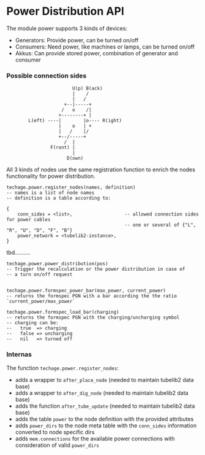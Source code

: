 # Power Distribution API

The module power supports 3 kinds of devices:
- Generators: Provide power, can be turned on/off
- Consumers: Need power, like machines or lamps, can be turned on/off
- Akkus: Can provide stored power, combination of generator and consumer

### Possible connection sides
```
                        U(p) B(ack)
                        |    /
                        |   /
                     +--|-----+
                    /   o    /|
                   +--------+ |
        L(eft) ----|        |o---- R(ight)
                   |    o   | +
                   |   /    |/
                   +--/-----+
                     /  |
                F(ront) |
                        |
                      D(own)
```

All 3 kinds of nodes use the same registration function to enrich the nodes functionality for power distribution.

    techage.power.register_nodes(names, definition) 
    -- names is a list of node names
	-- definition is a table according to:

	{
		conn_sides = <list>,                   -- allowed connection sides for power cables
			                                   -- one or several of {"L", "R", "U", "D", "F", "B"}
		power_network = <tubelib2-instance>,
    }

tbd..........


	techage.power.power_distribution(pos) 
	-- Trigger the recalculation or the power distribution in case of
    -- a turn on/off request


    techage.power.formspec_power_bar(max_power, current_power)
    -- returns the formspec PGN with a bar according the the ratio `current_power/max_power`

    techage.power.formspec_load_bar(charging)
    -- returns the formspec PGN with the charging/uncharging symbol
    -- charging can be:
    --   true  => charging
    --   false => uncharging
    --   nil   => turned off


### Internas
The function `techage.power.register_nodes`:
- adds a wrapper to `after_place_node` (needed to maintain tubelib2 data base)
- adds a wrapper to `after_dig_node` (needed to maintain tubelib2 data base)
- adds the function `after_tube_update` (needed to maintain tubelib2 data base)
- adds the table `power` to the node definition with the provided attributes
- adds `power_dirs` to the node meta table with the `conn_sides` information converted to node specific dirs
- adds `mem.connections` for the available power connections with consideration of valid `power_dirs`

